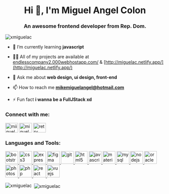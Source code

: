 <h1 align="center">Hi 👋, I'm Miguel Angel Colon</h1>
<h3 align="center">An awesome frontend developer from Rep. Dom.</h3>

<p align="left"> <img src="https://komarev.com/ghpvc/?username=xmiguelac" alt="xmiguelac" /> </p>

- 🌱 I’m currently learning **javascript**

- 👨‍💻 All of my projects are available at [endlesscompany2.000webhostapp.com/](endlesscompany2.000webhostapp.com/) & [http://miguelac.netlify.app/](http://miguelac.netlify.app/)

- 💬 Ask me about **web design, ui design, front-end**

- 📫 How to reach me **mikemiguelangel@hotmail.com**

- ⚡ Fun fact **i wanna be a FullJStack xd**

<p align="left">
<h3 align="left">Connect with me:</h3>
<a href="https://twitter.com/miiguelac_" target="blank"><img align="center" src="https://cdn.jsdelivr.net/npm/simple-icons@3.0.1/icons/twitter.svg" alt="miiguelac_" height="30" width="40" /></a>
<a href="https://instagram.com/miguelac_" target="blank"><img align="center" src="https://cdn.jsdelivr.net/npm/simple-icons@3.0.1/icons/instagram.svg" alt="miguelac_" height="30" width="40" /></a>
<a href="https://www.youtube.com/c/retry code" target="blank"><img align="center" src="https://cdn.jsdelivr.net/npm/simple-icons@3.0.1/icons/youtube.svg" alt="retry code" height="30" width="40" /></a>
</p>

<h3 align="left">Languages and Tools:</h3>
<p align="left"> <a href="https://getbootstrap.com" target="_blank"> <img src="https://devicons.github.io/devicon/devicon.git/icons/bootstrap/bootstrap-plain.svg" alt="bootstrap" width="40" height="40"/> </a> <a href="https://www.w3schools.com/css/" target="_blank"> <img src="https://devicons.github.io/devicon/devicon.git/icons/css3/css3-original-wordmark.svg" alt="css3" width="40" height="40"/> </a> <a href="https://expressjs.com" target="_blank"> <img src="https://devicons.github.io/devicon/devicon.git/icons/express/express-original-wordmark.svg" alt="express" width="40" height="40"/> </a> <a href="https://www.figma.com/" target="_blank"> <img src="https://www.vectorlogo.zone/logos/figma/figma-icon.svg" alt="figma" width="40" height="40"/> </a> <a href="https://git-scm.com/" target="_blank"> <img src="https://www.vectorlogo.zone/logos/git-scm/git-scm-icon.svg" alt="git" width="40" height="40"/> </a> <a href="https://www.w3.org/html/" target="_blank"> <img src="https://devicons.github.io/devicon/devicon.git/icons/html5/html5-original-wordmark.svg" alt="html5" width="40" height="40"/> </a> <a href="https://developer.mozilla.org/en-US/docs/Web/JavaScript" target="_blank"> <img src="https://devicons.github.io/devicon/devicon.git/icons/javascript/javascript-original.svg" alt="javascript" width="40" height="40"/> </a> <a href="https://materializecss.com/" target="_blank"> <img src="https://raw.githubusercontent.com/prplx/svg-logos/5585531d45d294869c4eaab4d7cf2e9c167710a9/svg/materialize.svg" alt="materialize" width="40" height="40"/> </a> <a href="https://www.mysql.com/" target="_blank"> <img src="https://devicons.github.io/devicon/devicon.git/icons/mysql/mysql-original-wordmark.svg" alt="mysql" width="40" height="40"/> </a> <a href="https://nodejs.org" target="_blank"> <img src="https://devicons.github.io/devicon/devicon.git/icons/nodejs/nodejs-original-wordmark.svg" alt="nodejs" width="40" height="40"/> </a> <a href="https://www.oracle.com/" target="_blank"> <img src="https://devicons.github.io/devicon/devicon.git/icons/oracle/oracle-original.svg" alt="oracle" width="40" height="40"/> </a> <a href="https://www.photoshop.com/en" target="_blank"> <img src="https://devicons.github.io/devicon/devicon.git/icons/photoshop/photoshop-plain.svg" alt="photoshop" width="40" height="40"/> </a> <a href="https://www.php.net" target="_blank"> <img src="https://devicons.github.io/devicon/devicon.git/icons/php/php-original.svg" alt="php" width="40" height="40"/> </a> <a href="https://reactjs.org/" target="_blank"> <img src="https://devicons.github.io/devicon/devicon.git/icons/react/react-original-wordmark.svg" alt="react" width="40" height="40"/> </a> <a href="https://vuejs.org/" target="_blank"> <img src="https://devicons.github.io/devicon/devicon.git/icons/vuejs/vuejs-original-wordmark.svg" alt="vuejs" width="40" height="40"/> </a> </p>

<p><img align="left" src="https://github-readme-stats.vercel.app/api/top-langs/?username=xmiguelac&layout=compact" alt="xmiguelac" /></p>

<p>&nbsp;<img align="center" src="https://github-readme-stats.vercel.app/api?username=xmiguelac&show_icons=true" alt="xmiguelac" /></p>

